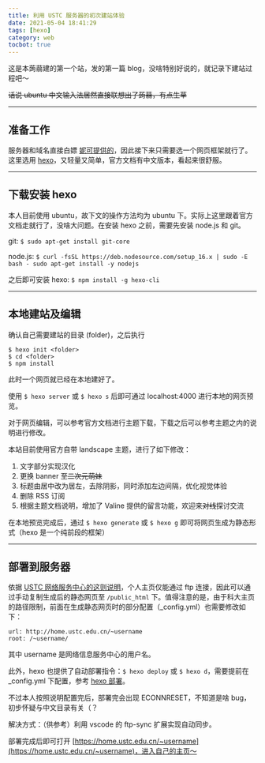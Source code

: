 ```yaml
---
title: 利用 USTC 服务器的初次建站体验
date: 2021-05-04 18:41:29
tags: [hexo]
category: web
tocbot: true
---
```


这是本蒟蒻建的第一个站，发的第一篇 blog，没啥特别好说的，就记录下建站过程吧～

~~话说 ubuntu 中文输入法居然直接联想出了蒟蒻，有点生草~~

---

## 准备工作

服务器和域名直接白嫖 [妮可提供的](https://home.ustc.edu.cn)，因此接下来只需要选一个网页框架就行了。这里选用 [hexo](https://hexo.io)，又轻量又简单，官方文档有中文版本，看起来很舒服。

---

## 下载安装 hexo

本人目前使用 ubuntu，故下文的操作方法均为 ubuntu 下。实际上这里跟着官方文档走就行了，没啥大问题。在安装 hexo 之前，需要先安装 node.js 和 git。

<!-- more -->

git:
`$ sudo apt-get install git-core`

node.js:
`$ curl -fsSL https://deb.nodesource.com/setup_16.x | sudo -E bash - sudo apt-get install -y nodejs`

之后即可安装 hexo:
`$ npm install -g hexo-cli`

---

## 本地建站及编辑

确认自己需要建站的目录 (folder)，之后执行

```shell
$ hexo init <folder>
$ cd <folder>
$ npm install
```

此时一个网页就已经在本地建好了。

使用 `$ hexo server` 或 `$ hexo s` 后即可通过 localhost:4000 进行本地的网页预览。

对于网页编辑，可以参考官方文档进行主题下载，下载之后可以参考主题之内的说明进行修改。

本站目前使用官方自带 landscape 主题，进行了如下修改：

1. 文字部分实现汉化
2. 更换 banner 至~~二次元萌妹~~
3. 标题由居中改为居左，去除阴影，同时添加左边间隔，优化视觉体验
4. 删除 RSS 订阅
5. 根据主题文档说明，增加了 Valine 提供的留言功能，欢迎来~~对线~~探讨交流

在本地预览完成后，通过 `$ hexo generate` 或 `$ hexo g` 即可将网页生成为静态形式（hexo 是一个纯前段的框架）

---

## 部署到服务器

依据 [USTC 网络服务中心的这则说明](https://ustcnet.ustc.edu.cn/2015/0324/c11130a120792/page.htm)，个人主页仅能通过 ftp 连接，因此可以通过手动复制生成后的静态网页至 `/public_html` 下。值得注意的是，由于科大主页的路径限制，前面在生成静态网页时的部分配置（\_config.yml）也需要修改如下：

```
url: http://home.ustc.edu.cn/~username
root: /~username/
```

其中 username 是网络信息服务中心的用户名。

此外，hexo 也提供了自动部署指令：`$ hexo deploy` 或 `$ hexo d`，需要提前在\_config.yml 下配置，参考 [hexo 部署](https://hexo.io/zh-cn/docs/one-command-deployment)。

不过本人按照说明配置完后，部署完会出现 ECONNRESET，不知道是啥 bug，初步怀疑与中文目录有关（？

解决方式：（供参考）利用 vscode 的 ftp-sync 扩展实现自动同步。

部署完成后即可打开 [https://home.ustc.edu.cn/~username](https://home.ustc.edu.cn/~username)，进入自己的主页～

